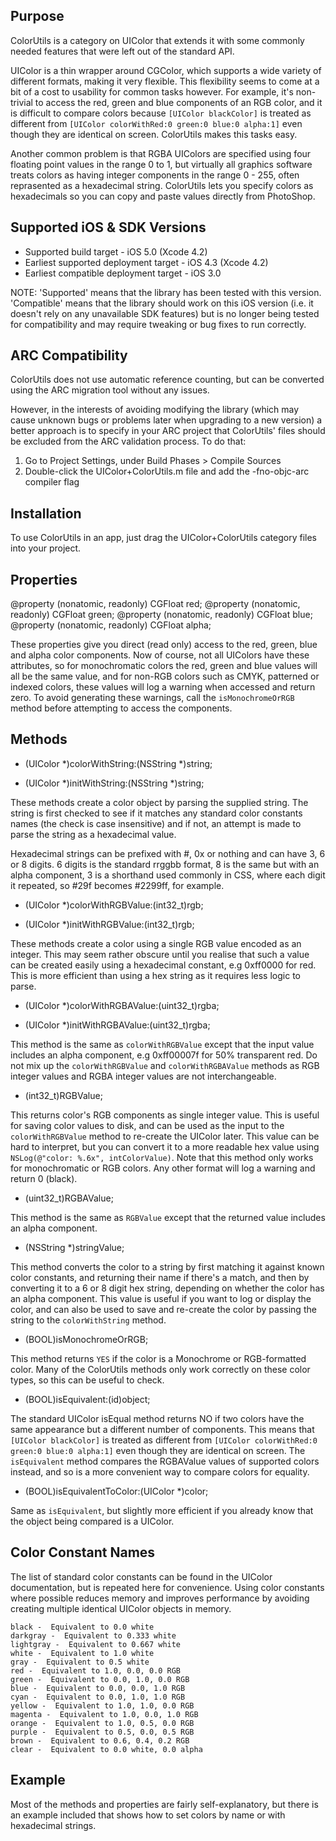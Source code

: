 Purpose
--------------

ColorUtils is a category on UIColor that extends it with some commonly needed features that were left out of the standard API.

UIColor is a thin wrapper around CGColor, which supports a wide variety of different formats, making it very flexible. This flexibility seems to come at a bit of a cost to usability for common tasks however. For example, it's non-trivial to access the red, green and blue components of an RGB color, and it is difficult to compare colors because `[UIColor blackColor]` is treated as different from `[UIColor colorWithRed:0 green:0 blue:0 alpha:1]` even though they are identical on screen. ColorUtils makes this tasks easy.

Another common problem is that RGBA UIColors are specified using four floating point values in the range 0 to 1, but virtually all graphics software treats colors as having integer components in the range 0 - 255, often reprasented as a hexadecimal string. ColorUtils lets you specify colors as hexadecimals so you can copy and paste values directly from PhotoShop.


Supported iOS & SDK Versions
-----------------------------

* Supported build target - iOS 5.0 (Xcode 4.2)
* Earliest supported deployment target - iOS 4.3 (Xcode 4.2)
* Earliest compatible deployment target - iOS 3.0

NOTE: 'Supported' means that the library has been tested with this version. 'Compatible' means that the library should work on this iOS version (i.e. it doesn't rely on any unavailable SDK features) but is no longer being tested for compatibility and may require tweaking or bug fixes to run correctly.


ARC Compatibility
------------------

ColorUtils does not use automatic reference counting, but can be converted using the ARC migration tool without any issues.

However, in the interests of avoiding modifying the library (which may cause unknown bugs or problems later when upgrading to a new version) a better approach is to specify in your ARC project that ColorUtils' files should be excluded from the ARC validation process. To do that:

1. Go to Project Settings, under Build Phases > Compile Sources
2. Double-click the UIColor+ColorUtils.m file and add the -fno-objc-arc compiler flag


Installation
--------------

To use ColorUtils in an app, just drag the UIColor+ColorUtils category files into your project.


Properties
------------

@property (nonatomic, readonly) CGFloat red;
@property (nonatomic, readonly) CGFloat green;
@property (nonatomic, readonly) CGFloat blue;
@property (nonatomic, readonly) CGFloat alpha;

These properties give you direct (read only) access to the red, green, blue and alpha color components. Now of course, not all UIColors have these attributes, so for monochromatic colors the red, green and blue values will all be the same value, and for non-RGB colors such as CMYK, patterned or indexed colors, these values will log a warning when accessed and return zero. To avoid generating these warnings, call the `isMonochromeOrRGB` method before attempting to access the components.


Methods
------------

+ (UIColor *)colorWithString:(NSString *)string;
- (UIColor *)initWithString:(NSString *)string;

These methods create a color object by parsing the supplied string. The string is first checked to see if it matches any standard color constants names (the check is case insensitive) and if not, an attempt is made to parse the string as a hexadecimal value.

Hexadecimal strings can be prefixed with #, 0x or nothing and can have 3, 6 or 8 digits. 6 digits is the standard rrggbb format, 8 is the same but with an alpha component, 3 is a shorthand used commonly in CSS, where each digit it repeated, so #29f becomes #2299ff, for example.

+ (UIColor *)colorWithRGBValue:(int32_t)rgb;
- (UIColor *)initWithRGBValue:(int32_t)rgb;

These methods create a color using a single RGB value encoded as an integer. This may seem rather obscure until you realise that such a value can be created easily using a hexadecimal constant, e.g 0xff0000 for red. This is more efficient than using a hex string as it requires less logic to parse.

+ (UIColor *)colorWithRGBAValue:(uint32_t)rgba;
- (UIColor *)initWithRGBAValue:(uint32_t)rgba;

This method is the same as `colorWithRGBValue` except that the input value includes an alpha component, e.g 0xff00007f for 50% transparent red. Do not mix up the `colorWithRGBValue` and `colorWithRGBAValue` methods as RGB integer values and RGBA integer values are not interchangeable.

- (int32_t)RGBValue;

This returns color's RGB components as single integer value. This is useful for saving color values to disk, and can be used as the input to the `colorWithRGBValue` method to re-create the UIColor later. This value can be hard to interpret, but you can convert it to a more readable hex value using `NSLog(@"color: %.6x", intColorValue)`. Note that this method only works for monochromatic or RGB colors. Any other format will log a warning and return 0 (black).

- (uint32_t)RGBAValue;

This method is the same as `RGBValue` except that the returned value includes an alpha component.

- (NSString *)stringValue;

This method converts the color to a string by first matching it against known color constants, and returning their name if there's a match, and then by converting it to a 6 or 8 digit hex string, depending on whether the color has an alpha component. This value is useful if you want to log or display the color, and can also be used to save and re-create the color by passing the string to the `colorWithString` method.


- (BOOL)isMonochromeOrRGB;

This method returns `YES` if the color is a Monochrome or RGB-formatted color. Many of the ColorUtils methods only work correctly on these color types, so this can be useful to check.

- (BOOL)isEquivalent:(id)object;

The standard UIColor isEqual method returns NO if two colors have the same appearance but a different number of components. This means that `[UIColor blackColor]` is treated as different from `[UIColor colorWithRed:0 green:0 blue:0 alpha:1]` even though they are identical on screen. The `isEquivalent` method compares the RGBAValue values of supported colors instead, and so is a more convenient way to compare colors for equality.

- (BOOL)isEquivalentToColor:(UIColor *)color;

Same as `isEquivalent`, but slightly more efficient if you already know that the object being compared is a UIColor.


Color Constant Names
---------------------

The list of standard color constants can be found in the UIColor documentation, but is repeated here for convenience. Using color constants where possible reduces memory and improves performance by avoiding creating multiple identical UIColor objects in memory.

	black -  Equivalent to 0.0 white
	darkgray -  Equivalent to 0.333 white
	lightgray -  Equivalent to 0.667 white
	white -  Equivalent to 1.0 white
	gray -  Equivalent to 0.5 white
	red -  Equivalent to 1.0, 0.0, 0.0 RGB
	green -  Equivalent to 0.0, 1.0, 0.0 RGB
	blue -  Equivalent to 0.0, 0.0, 1.0 RGB
	cyan -  Equivalent to 0.0, 1.0, 1.0 RGB
	yellow -  Equivalent to 1.0, 1.0, 0.0 RGB
	magenta -  Equivalent to 1.0, 0.0, 1.0 RGB
	orange -  Equivalent to 1.0, 0.5, 0.0 RGB
	purple -  Equivalent to 0.5, 0.0, 0.5 RGB
	brown -  Equivalent to 0.6, 0.4, 0.2 RGB
	clear -  Equivalent to 0.0 white, 0.0 alpha


Example
--------

Most of the methods and properties are fairly self-explanatory, but there is an example included that shows how to set colors by name or with hexadecimal strings.